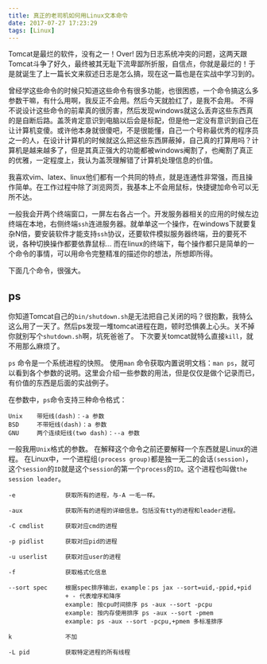 ```yaml
---
title: 真正的老司机如何用Linux文本命令
date: 2017-07-27 17:23:29
tags: [Linux]
---
```


Tomcat是最烂的软件，没有之一！Over!
因为日志系统冲突的问题，这两天跟Tomcat斗争了好久，最终被其无耻下流卑鄙所折服，自信点，你就是最烂的！于是就诞生了上一篇长文来叙述日志是怎么搞，现在这一篇也是在实战中学习到的。

曾经学这些命令的时候只知道这些命令有很多功能，也很困惑，一个命令搞这么多参数干嘛，有什么用啊，我反正不会用。然后今天就脸红了，是我不会用。
不得不说设计这些命令的前辈真的很厉害，然后发现windows就这么丢弃这些东西真的是自断后路。盖茨肯定意识到电脑以后会是标配，但是他一定没有意识到自己在让计算机变傻。或许他本身就很傻吧，不是很能懂，自己一个号称最优秀的程序员之一的人，在设计计算机的时候就这么把这些东西屏蔽掉，自己真的打算用吗？计算机是越来越多了，但是其真正强大的功能都被windows阉割了，也阉割了真正的优雅，一定程度上，我认为盖茨理解错了计算机处理信息的价值。

我喜欢vim、latex、linux他们都有一个共同的特点，就是连通性非常强，而且操作简单。在工作过程中除了浏览网页，我基本上不会用鼠标，快捷键加命令可以无所不达。

一般我会开两个终端窗口，一屏左右各占一个。开发服务器相关的应用的时候左边终端在本地，右侧终端`ssh`连进服务器。就单单这一个操作，在windows下就要复杂N倍，要安装软件才能支持`ssh`协议，还要软件模拟服务器终端，丑的要死不说，各种切换操作都要依靠鼠标... 而在linux的终端下，每个操作都只是简单的一个命令的事情，可以用命令完整精准的描述你的想法，所想即所得。

下面几个命令，很强大。

## ps
你知道Tomcat自己的`bin/shutdown.sh`是无法把自己关闭的吗？很抱歉，我特么这么用了一天了。然后ps发现一堆tomcat进程在跑，顿时恐惧袭上心头。关不掉你就别写个`shutdown.sh`啊，坑死爸爸了。
下次要关tomcat就特么直接`kill`，就不用那么麻烦了。

`ps` 命令是一个系统进程的快照。
使用`man` 命令获取内置说明文档：`man ps`，就可以看到各个参数的说明。这里会介绍一些参数的用法，但是仅仅是做个记录而已，有价值的东西是后面的实战例子。

在参数中，`ps`命令支持三种命令格式：
```
Unix    带短线(dash)：-a 参数
BSD     不带短线(dash)：a 参数
GNU     两个连续短线(two dash)：--a 参数
```
一般我用`Unix`格式的参数。
在解释这个命令之前还要解释一个东西就是Linux的进程。
在Linux中，一个进程组`(process group)`都是独一无二的会话`(session)`，这个`session`的`ID`就是这个`session`的第一个`process`的`ID`。这个进程也叫做`the session leader`。
```
-e              获取所有的进程，与-A 一毛一样。

-aux            获取所有的进程的详细信息。包括没有tty的进程和leader进程。

-C cmdlist      获取对应cmd的进程

-p pidlist      获取对应pid的进程

-u userlist     获取对应user的进程

-f              获取格式化信息

--sort spec     根据spec排序输出，example：ps jax --sort=uid,-ppid,+pid
                + - 代表增序和降序
                example: 按cpu时间排序 ps -aux --sort -pcpu
                example: 按内存使用排序 ps -aux --sort -pmem
                example: ps -aux --sort -pcpu,+pmem 多标准排序

k               不加               

-L pid          获取特定进程的所有线程

```

